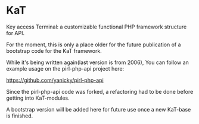 # KaT
Key access Terminal: a customizable functional PHP framework structure for API.

For the moment, this is only a place older for the future publication of a bootstrap code for the KaT framework.

While it's being written again(last version is from 2006), You can follow an example usage on the pirl-php-api project here:

https://github.com/yanicky/pirl-php-api

Since the pirl-php-api code was forked, a refactoring had to be done before getting into KaT-modules.  

A bootstrap version will be added here for future use once a new KaT-base is finished. 
